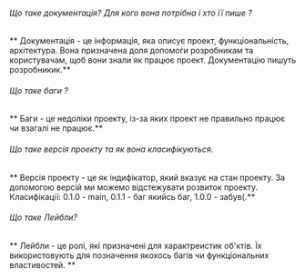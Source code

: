 ###### Що таке документація? Для кого вона потрібна і хто її пише ?
** Документація - це інформація, яка описує проект, функціональність, архітектура. Вона призначена доля допомоги розробникам та користувачам, щоб вони знали як працює проект. Документацію пишуть розробникик.**  
 
###### Що таке баги ? 
** Баги - це недоліки проекту, із-за яких проект не правильно працює чи взагалі не працює.**  

###### Що таке версія проекту та як вона класифікуються.  
** Версія проекту - це як індифікатор, який вказує на стан проекту. За допомогою версій ми можемо відстежувати розвиток проекту. Класифікації: 0.1.0 - main, 0.1.1 - баг якийсь баг, 1.0.0 - забув(.**  

###### Що таке Лейбли?
** Лейбли - це ролі, які призначені для характреистик об'ктів. Їх використовують для позначення якохось багів чи функціональних властивостей. **  

